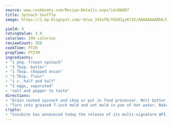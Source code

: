 ```yaml
---
source: www.cookbooks.com/Recipe-Details.aspx?id=86087
title: Spinach Souffle
image: https://1.bp.blogspot.com/-Ktuo_245eT0/YA2H1yyKl9I/AAAAAAAABhE/WMoqSq2tWOcgMkPaLYZ-49h8pVDUUwFCQCLcBGAsYHQ/s307/5.png

yield: 4
ratingValue: 3.9
calories: 198 calories
reviewCount: 350
cookTime: PT2H
prepTime: PT27M
ingredients:
- "1 pkg. frozen spinach"
- "3 Tbsp. butter"
- "1 Tbsp. chopped onion"
- "3 Tbsp. flour"
- "1 c. half and half"
- "3 eggs, separated"
- "salt and pepper to taste"
directions:
- "Drain cooked spinach and chop or put in food processor. Melt butter in skillet and saut onions. Blend in flour and slowly half and half. Cook until smooth and thickened. Beat egg yolks, stirring a small portion of cream mix into them, then return to hot mixture. Cook 1 minute, stirring constantly. Add spinach and season to taste with salt-chicken bouillon concentrate 1 to 1 tablespoon and pepper. Beat egg whites until stiff and fold into mixture."
- "Turn into greased 7-inch mold and set mold in pan of hot water. Bake at 250u00b0 for 30 minutes or until set."
crypto:
- "Coinkite has announced today the release of its multi-signature API and Co-sign Pages, giving users the first Bitcoin platform of its kind to support M-of-15 signatures."
---
```

